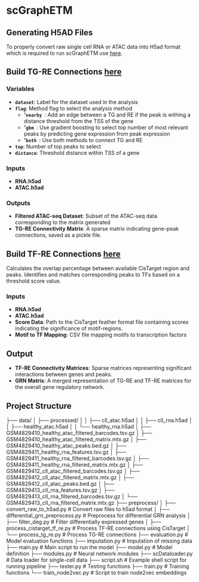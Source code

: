 # scGraphETM


## Generating H5AD Files
To properly convert raw single cell RNA or ATAC data into H5ad format which is required to run scGraphETM use [here](./build_grn/convert_raw_toh5ad.py).

## Build TG-RE Connections [here](./build_grn/process_tg_re.py)
### Variables
- **`dataset`**: Label for the dataset used in the analysis
- **`flag`**: Method flag to select the analysis method
  - **'`nearby `**: Add an edge between a TG and RE if the peak is withing a distance threshold from the TSS of the gene
  - **'`gbm `**: Use gradient boosting to select top number of most relevant peaks by predicting gene expression from peak expression 
  - **'`both `**: Use both methods to connect TG and RE
- **`top`**: Number of top peaks to select
- **`distance`**: Threshold distance within TSS of a gene

### Inputs
- **RNA.h5ad**
- **ATAC.h5ad**

### Outputs
- **Filtered ATAC-seq Dataset**: Subset of the ATAC-seq data corresponding to the matrix generated
- **TG-RE Connectivity Matrix**: A sparse matrix indicating gene-peak connections, saved as a pickle file.

## Build TF-RE Connections [here](./build_grn/process_cistarget_re.py)
Calculates the overlap percentage between available CisTarget region and peaks. Identifies and matches corresponding peaks to TFs based on a threshold score value.

### Inputs
- **RNA.h5ad**
- **ATAC.h5ad**
- **Score Data**: Path to the CisTarget feather format file containing scores indicating the significance of motif-regions.
- **Motif to TF Mapping**: CSV file mapping motifs to transcription factors

## Output
- **TF-RE Connectivity Matrices**: Sparse matrices representing significant interactions between genes and peaks.
- **GRN Matrix**: A merged representation of TG-RE and TF-RE matrices for the overall gene regulatory network.

## Project Structure

├── data/
│   ├── processed/
│   │   ├── cll_atac.h5ad
│   │   ├── cll_rna.h5ad
│   │   ├── healthy_atac.h5ad
│   │   └── healthy_rna.h5ad
│   ├── GSM4829410_healthy_atac_filtered_barcodes.tsv.gz
│   ├── GSM4829410_healthy_atac_filtered_matrix.mtx.gz
│   ├── GSM4829410_healthy_atac_peaks.bed.gz
│   ├── GSM4829411_healthy_rna_features.tsv.gz
│   ├── GSM4829411_healthy_rna_filtered_barcodes.tsv.gz
│   ├── GSM4829411_healthy_rna_filtered_matrix.mtx.gz
│   ├── GSM4829412_cll_atac_filtered_barcodes.tsv.gz
│   ├── GSM4829412_cll_atac_filtered_matrix.mtx.gz
│   ├── GSM4829412_cll_atac_peaks.bed.gz
│   ├── GSM4829413_cll_rna_features.tsv.gz
│   ├── GSM4829413_cll_rna_filtered_barcodes.tsv.gz
│   └── GSM4829413_cll_rna_filtered_matrix.mtx.gz
├── preprocess/
│   ├── convert_raw_to_h5ad.py      # Convert raw files to h5ad format
│   ├── differential_grn_preprocess.py  # Preprocess for differential GRN analysis
│   ├── filter_deg.py               # Filter differentially expressed genes
│   ├── process_cistarget_tf_re.py  # Process TF-RE connections using CisTarget
│   └── process_tg_re.py            # Process TG-RE connections
├── evaluation.py                    # Model evaluation functions
├── imputation.py                    # Imputation of missing data
├── main.py                          # Main script to run the model
├── model.py                         # Model definition
├── modules.py                       # Neural network modules
├── scDataloader.py                  # Data loader for single-cell data
├── script.sh                        # Example shell script for running pipeline
├── tester.py                        # Testing functions
├── train.py                         # Training functions
└── train_node2vec.py                # Script to train node2vec embeddings
